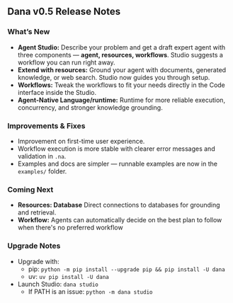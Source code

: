 ## Dana v0.5 Release Notes  

### What’s New  
- **Agent Studio:** Describe your problem and get a draft expert agent with three components — **agent, resources, workflows**. Studio suggests a workflow you can run right away.  
- **Extend with resources:** Ground your agent with documents, generated knowledge, or web search. Studio now guides you through setup.
- **Workflows:** Tweak the workflows to fit your needs directly in the Code interface inside the Studio.  
- **Agent-Native Language/runtime:** Runtime for more reliable execution, concurrency, and stronger knowledge grounding.  

### Improvements & Fixes  
- Improvement on first-time user experience.
- Workflow execution is more stable with clearer error messages and validation in `.na`.  
- Examples and docs are simpler — runnable examples are now in the `examples/` folder.  

### Coming Next  
- **Resources: Database** Direct connections to databases for grounding and retrieval.  
- **Workflow:** Agents can automatically decide on the best plan to follow when there's no preferred workflow  

### Upgrade Notes  
- Upgrade with:  
  - pip: `python -m pip install --upgrade pip && pip install -U dana`  
  - uv: `uv pip install -U dana`  
- Launch Studio: `dana studio`  
  - If PATH is an issue: `python -m dana studio` 